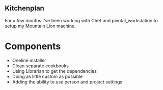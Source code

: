 Kitchenplan
-----------

For a few months I've been working with Chef and pivotal_workstation to setup my Mountain Lion machine.

# Components

* Oneline installer
* Clean separate cookbooks
* Using Librarian to get the dependencies
* Doing as little custom as possible
* Adding the ability to use person and project settings

